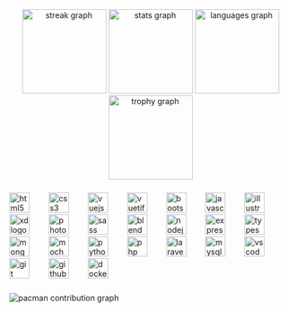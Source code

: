 <div align="center">
  <img src="https://streak-stats.demolab.com?user=ufukkaramalli&locale=en&mode=weekly&theme=tokyonight&hide_border=false&border_radius=5&date_format=j/n%5B/Y%5D" height="150" alt="streak graph"  />
  <img src="https://github-readme-stats.vercel.app/api?username=ufukkaramalli&hide_title=false&hide_rank=false&show_icons=true&include_all_commits=true&count_private=true&disable_animations=false&theme=tokyonight&locale=en&hide_border=false" height="150" alt="stats graph"  />
  <img src="https://github-readme-stats.vercel.app/api/top-langs?username=ufukkaramalli&locale=en&hide_title=false&layout=compact&card_width=320&langs_count=5&theme=tokyonight&hide_border=false" height="150" alt="languages graph"  />
  <img src="https://github-profile-trophy.vercel.app?username=ufukkaramalli&theme=tokyonight&no-bg=false&column=8&row=1&margin-w=20&margin-h=10" height="150" alt="trophy graph"  />
</div>

###

<div align="left">
  <img src="https://cdn.jsdelivr.net/gh/devicons/devicon/icons/html5/html5-original.svg" height="36" alt="html5 logo"  />
  <img width="26" />
  <img src="https://cdn.jsdelivr.net/gh/devicons/devicon/icons/css3/css3-original.svg" height="36" alt="css3 logo"  />
  <img width="26" />
  <img src="https://cdn.jsdelivr.net/gh/devicons/devicon/icons/vuejs/vuejs-original.svg" height="36" alt="vuejs logo"  />
  <img width="26" />
  <img src="https://cdn.jsdelivr.net/gh/devicons/devicon/icons/vuetify/vuetify-original.svg" height="36" alt="vuetify logo"  />
  <img width="26" />
  <img src="https://cdn.jsdelivr.net/gh/devicons/devicon/icons/bootstrap/bootstrap-original.svg" height="36" alt="bootstrap logo"  />
  <img width="26" />
  <img src="https://cdn.jsdelivr.net/gh/devicons/devicon/icons/javascript/javascript-original.svg" height="36" alt="javascript logo"  />
  <img width="26" />
  <img src="https://cdn.jsdelivr.net/gh/devicons/devicon/icons/illustrator/illustrator-plain.svg" height="36" alt="illustrator logo"  />
  <img width="26" />
  <img src="https://cdn.jsdelivr.net/gh/devicons/devicon/icons/xd/xd-plain.svg" height="36" alt="xd logo"  />
  <img width="26" />
  <img src="https://cdn.jsdelivr.net/gh/devicons/devicon/icons/photoshop/photoshop-plain.svg" height="36" alt="photoshop logo"  />
  <img width="26" />
  <img src="https://cdn.jsdelivr.net/gh/devicons/devicon/icons/sass/sass-original.svg" height="36" alt="sass logo"  />
  <img width="26" />
  <img src="https://cdn.jsdelivr.net/gh/devicons/devicon/icons/blender/blender-original.svg" height="36" alt="blender logo"  />
  <img width="26" />
  <img src="https://cdn.jsdelivr.net/gh/devicons/devicon/icons/nodejs/nodejs-original.svg" height="36" alt="nodejs logo"  />
  <img width="26" />
  <img src="https://cdn.jsdelivr.net/gh/devicons/devicon/icons/express/express-original.svg" height="36" alt="express logo"  />
  <img width="26" />
  <img src="https://cdn.jsdelivr.net/gh/devicons/devicon/icons/typescript/typescript-original.svg" height="36" alt="typescript logo"  />
  <img width="26" />
  <img src="https://cdn.jsdelivr.net/gh/devicons/devicon/icons/mongodb/mongodb-original.svg" height="36" alt="mongodb logo"  />
  <img width="26" />
  <img src="https://cdn.jsdelivr.net/gh/devicons/devicon/icons/mocha/mocha-plain.svg" height="36" alt="mocha logo"  />
  <img width="26" />
  <img src="https://cdn.jsdelivr.net/gh/devicons/devicon/icons/python/python-original.svg" height="36" alt="python logo"  />
  <img width="26" />
  <img src="https://cdn.jsdelivr.net/gh/devicons/devicon/icons/php/php-original.svg" height="36" alt="php logo"  />
  <img width="26" />
  <img src="https://cdn.jsdelivr.net/gh/devicons/devicon/icons/laravel/laravel-original.svg" height="36" alt="laravel logo"  />
  <img width="26" />
  <img src="https://cdn.jsdelivr.net/gh/devicons/devicon/icons/mysql/mysql-original.svg" height="36" alt="mysql logo"  />
  <img width="26" />
  <img src="https://cdn.jsdelivr.net/gh/devicons/devicon/icons/vscode/vscode-original.svg" height="36" alt="vscode logo"  />
  <img width="26" />
  <img src="https://cdn.jsdelivr.net/gh/devicons/devicon/icons/git/git-original.svg" height="36" alt="git logo"  />
  <img width="26" />
  <img src="https://cdn.jsdelivr.net/gh/devicons/devicon/icons/github/github-original.svg" height="36" alt="github logo"  />
  <img width="26" />
  <img src="https://cdn.jsdelivr.net/gh/devicons/devicon/icons/docker/docker-original.svg" height="36" alt="docker logo"  />
</div>

###

<picture>
  <source media="(prefers-color-scheme: dark)" srcset="https://raw.githubusercontent.com/ufukkaramalli/ufukkaramalli/output/pacman-contribution-graph-dark.svg">
  <source media="(prefers-color-scheme: light)" srcset="https://raw.githubusercontent.com/ufukkaramalli/ufukkaramalli/output/pacman-contribution-graph.svg">
  <img alt="pacman contribution graph" src="https://raw.githubusercontent.com/ufukkaramalli/ufukkaramalli/output/pacman-contribution-graph.svg">
</picture>

###
